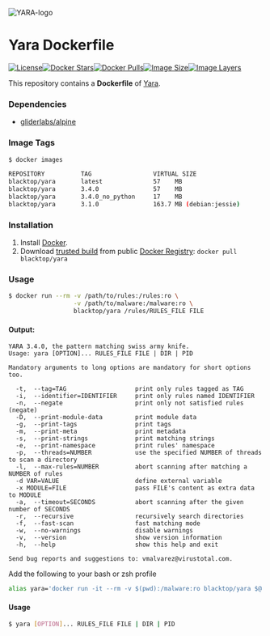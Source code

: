 ![YARA-logo](https://raw.githubusercontent.com/blacktop/docker-yara/master/logo.png)

Yara Dockerfile
===============

[![License](http://img.shields.io/:license-mit-blue.svg)](http://doge.mit-license.org)[![Docker Stars](https://img.shields.io/docker/stars/blacktop/yara.svg)](https://hub.docker.com/r/blacktop/yara/)[![Docker Pulls](https://img.shields.io/docker/pulls/blacktop/yara.svg)](https://hub.docker.com/r/blacktop/yara/)[![Image Size](https://img.shields.io/imagelayers/image-size/blacktop/yara/latest.svg)](https://imagelayers.io/?images=blacktop/yara:latest)[![Image Layers](https://img.shields.io/imagelayers/layers/blacktop/yara/latest.svg)](https://imagelayers.io/?images=blacktop/yara:latest)

This repository contains a **Dockerfile** of [Yara](http://virustotal.github.io/yara/).

### Dependencies

-	[gliderlabs/alpine](https://hub.docker.com/_/gliderlabs/alpine/)

### Image Tags

```bash
$ docker images

REPOSITORY          TAG                 VIRTUAL SIZE
blacktop/yara       latest              57    MB
blacktop/yara       3.4.0               57    MB
blacktop/yara       3.4.0_no_python     17    MB
blacktop/yara       3.1.0               163.7 MB (debian:jessie)
```

### Installation

1.	Install [Docker](https://www.docker.io/).
2.	Download [trusted build](https://hub.docker.com/u/blacktop/yara/) from public [Docker Registry](https://hub.docker.com/): `docker pull blacktop/yara`

### Usage

```bash
$ docker run --rm -v /path/to/rules:/rules:ro \
                  -v /path/to/malware:/malware:ro \
                  blacktop/yara /rules/RULES_FILE FILE
```

#### Output:

```
YARA 3.4.0, the pattern matching swiss army knife.
Usage: yara [OPTION]... RULES_FILE FILE | DIR | PID

Mandatory arguments to long options are mandatory for short options too.

  -t,  --tag=TAG                   print only rules tagged as TAG
  -i,  --identifier=IDENTIFIER     print only rules named IDENTIFIER
  -n,  --negate                    print only not satisfied rules (negate)
  -D,  --print-module-data         print module data
  -g,  --print-tags                print tags
  -m,  --print-meta                print metadata
  -s,  --print-strings             print matching strings
  -e,  --print-namespace           print rules' namespace
  -p,  --threads=NUMBER            use the specified NUMBER of threads to scan a directory
  -l,  --max-rules=NUMBER          abort scanning after matching a NUMBER of rules
  -d VAR=VALUE                     define external variable
  -x MODULE=FILE                   pass FILE's content as extra data to MODULE
  -a,  --timeout=SECONDS           abort scanning after the given number of SECONDS
  -r,  --recursive                 recursively search directories
  -f,  --fast-scan                 fast matching mode
  -w,  --no-warnings               disable warnings
  -v,  --version                   show version information
  -h,  --help                      show this help and exit

Send bug reports and suggestions to: vmalvarez@virustotal.com.
```

Add the following to your bash or zsh profile

```bash
alias yara='docker run -it --rm -v $(pwd):/malware:ro blacktop/yara $@'
```

#### Usage

```bash
$ yara [OPTION]... RULES_FILE FILE | DIR | PID
```
